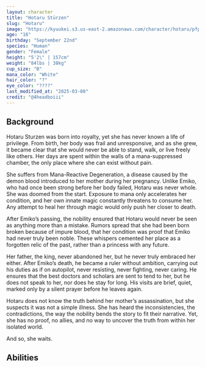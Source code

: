 ```yaml
---
layout: character
title: "Hotaru Stürzen"
slug: "Hotaru"
image: "https://kyuukei.s3.us-east-2.amazonaws.com/character/hotaru/pfp.png"
age: "16"
birthday: "September 22nd"
species: "Human"
gender: "Female"
height: "5'2\" | 157cm"
weight: "84lbs | 38kg"
cup_size: "B"
mana_color: "White"
hair_color: "?"
eye_color: "????"
last_modified_at: "2025-03-08"
credit: "@4headboiii"
---
```


## Background

Hotaru Sturzen was born into royalty, yet she has never known a life of privilege. From birth, her body was frail and unresponsive, and as she grew, it became clear that she would never be able to stand, walk, or live freely like others. Her days are spent within the walls of a mana-suppressed chamber, the only place where she can exist without pain.

She suffers from Mana-Reactive Degeneration, a disease caused by the demon blood introduced to her mother during her pregnancy. Unlike Emiko, who had once been strong before her body failed, Hotaru was never whole. She was doomed from the start. Exposure to mana only accelerates her condition, and her own innate magic constantly threatens to consume her. Any attempt to heal her through magic would only push her closer to death.

After Emiko’s passing, the nobility ensured that Hotaru would never be seen as anything more than a mistake. Rumors spread that she had been born broken because of impure blood, that her condition was proof that Emiko had never truly been noble. These whispers cemented her place as a forgotten relic of the past, rather than a princess with any future.

Her father, the king, never abandoned her, but he never truly embraced her either. After Emiko’s death, he became a ruler without ambition, carrying out his duties as if on autopilot, never resisting, never fighting, never caring. He ensures that the best doctors and scholars are sent to tend to her, but he does not speak to her, nor does he stay for long. His visits are brief, quiet, marked only by a silent prayer before he leaves again.

Hotaru does not know the truth behind her mother’s assassination, but she suspects it was not a simple illness. She has heard the inconsistencies, the contradictions, the way the nobility bends the story to fit their narrative. Yet, she has no proof, no allies, and no way to uncover the truth from within her isolated world.

And so, she waits.

## Abilities


